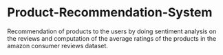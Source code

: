 # Product-Recommendation-System

Recommendation of products to the users by doing sentiment analysis on the reviews and computation of the average ratings of the products in the amazon consumer reviews dataset.
